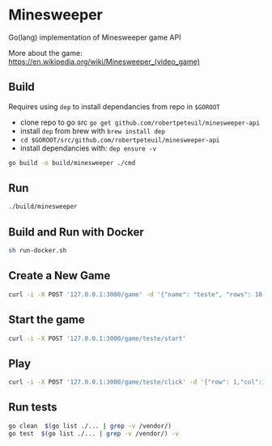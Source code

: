 # Minesweeper

Go(lang) implementation of Minesweeper game API

More about the game: https://en.wikipedia.org/wiki/Minesweeper_(video_game)

## Build

Requires using `dep` to install dependancies from repo in `$GOROOT`

- clone repo to go src `go get github.com/robertpeteuil/minesweeper-api`
- install `dep` from brew with `brew install dep`
- `cd $GOROOT/src/github.com/robertpeteuil/minesweeper-api`
- install dependancies with: `dep ensure -v`

``` sh
go build -o build/minesweeper ./cmd
```

## Run

``` sh
./build/minesweeper
```

## Build and Run with Docker

``` sh
sh run-docker.sh
```

## Create a New Game

``` sh
curl -i -X POST '127.0.0.1:3000/game' -d '{"name": "teste", "rows": 10, "cols": 8, "mines": 20}'
```

## Start the game

``` sh
curl -i -X POST '127.0.0.1:3000/game/teste/start'
```

## Play

``` sh
curl -i -X POST '127.0.0.1:3000/game/teste/click' -d '{"row": 1,"col":1}'
```

## Run tests

``` sh
go clean  $(go list ./... | grep -v /vendor/)
go test  $(go list ./... | grep -v /vendor/) -v
```

